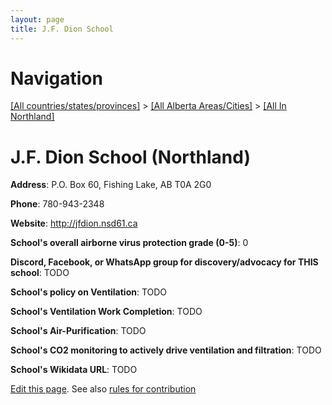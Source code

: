 ```yaml
---
layout: page
title: J.F. Dion School
---
```

# Navigation

[[All countries/states/provinces]](../../..) > [[All Alberta Areas/Cities]](../..) > [[All In Northland]](..)

# J.F. Dion School (Northland)

**Address**: P.O. Box 60, Fishing Lake, AB T0A 2G0

**Phone**: 780-943-2348

**Website**: <http://jfdion.nsd61.ca>

**School's overall airborne virus protection grade (0-5)**: 0

**Discord, Facebook, or WhatsApp group for discovery/advocacy for THIS school**: TODO

**School's policy on Ventilation**: TODO

**School's Ventilation Work Completion**: TODO

**School's Air-Purification**: TODO

**School's CO2 monitoring to actively drive ventilation and filtration**: TODO

**School's Wikidata URL**: TODO


[Edit this page](https://github.com/ventilate-schools/AB/edit/main/./Northland/J.F._Dion_School.md). See also [rules for contribution](../../../contribution-rules/)
